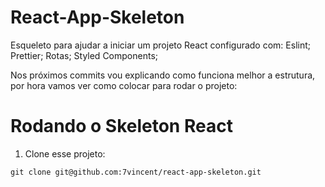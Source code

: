 # React-App-Skeleton

Esqueleto para ajudar a iniciar um projeto React configurado com:
Eslint;
Prettier;
Rotas;
Styled Components;

Nos próximos commits vou explicando como funciona melhor a estrutura, por hora vamos ver como colocar para rodar o projeto:

# Rodando o Skeleton React

1. Clone esse projeto:

```
git clone git@github.com:7vincent/react-app-skeleton.git
```
